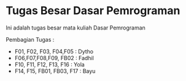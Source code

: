 # Tugas Besar Dasar Pemrograman

Ini adalah tugas besar mata kuliah Dasar Pemrograman

Pembagian Tugas :
* F01, F02, F03, F04,F05 : Dytho
* F06,F07,F08,F09, FB02 : Fadhil
* F10, F11, F12, F13, F16 : Yola
* F14, F15, FB01, FB03, F17 : Bayu
